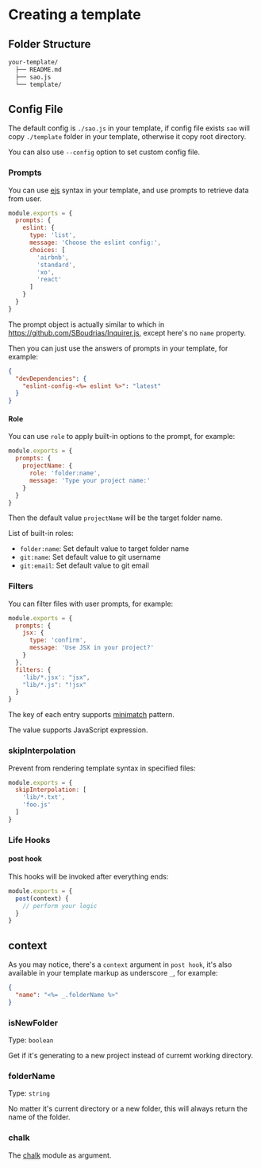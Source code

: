 # Creating a template

## Folder Structure

```bash
your-template/
  ├── README.md
  ├── sao.js
  └── template/
```

## Config File

The default config is `./sao.js` in your template, if config file exists `sao` will copy `./template` folder in your template, otherwise it copy root directory.

You can also use `--config` option to set custom config file.

### Prompts

You can use [ejs](http://ejs.co/) syntax in your template, and use prompts to retrieve data from user.

```js
module.exports = {
  prompts: {
    eslint: {
      type: 'list',
      message: 'Choose the eslint config:',
      choices: [
        'airbnb',
        'standard',
        'xo',
        'react'
      ]
    }
  }
}
```

The prompt object is actually similar to which in https://github.com/SBoudrias/Inquirer.js, except here's no `name` property.

Then you can just use the answers of prompts in your template, for example:

```json
{
  "devDependencies": {
    "eslint-config-<%= eslint %>": "latest"
  }
}
```

#### Role

You can use `role` to apply built-in options to the prompt, for example:

```js
module.exports = {
  prompts: {
    projectName: {
      role: 'folder:name',
      message: 'Type your project name:'
    }
  }
}
```

Then the default value `projectName` will be the target folder name.

List of built-in roles:

- `folder:name`: Set default value to target folder name
- `git:name`: Set default value to git username
- `git:email`: Set default value to git email

### Filters

You can filter files with user prompts, for example:

```js
module.exports = {
  prompts: {
    jsx: {
      type: 'confirm',
      message: 'Use JSX in your project?'
    }
  },
  filters: {
    'lib/*.jsx': "jsx",
    "lib/*.js": "!jsx"
  }
}
```

The key of each entry supports [minimatch](https://github.com/isaacs/minimatch#features) pattern.

The value supports JavaScript expression.

### skipInterpolation

Prevent from rendering template syntax in specified files:

```js
module.exports = {
  skipInterpolation: [
    'lib/*.txt',
    'foo.js'
  ]
}
```

### Life Hooks

#### post hook

This hooks will be invoked after everything ends:

```js
module.exports = {
  post(context) {
    // perform your logic
  }
}
```

## context

As you may notice, there's a `context` argument in `post hook`, it's also available in your template markup as underscore `_`, for example:

```json
{
  "name": "<%= _.folderName %>"
}
```

### isNewFolder

Type: `boolean`

Get if it's generating to a new project instead of curremt working directory.

### folderName

Type: `string`

No matter it's current directory or a new folder, this will always return the name of the folder.

### chalk

The [chalk](https://github.com/chalk/chalk) module as argument.
